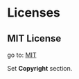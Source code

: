 # Licenses

[MIT]: MIT 'MIT License'

## MIT License

go to: [MIT][mit]

Set **Copyright** section.
